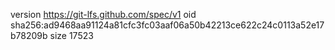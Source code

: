 version https://git-lfs.github.com/spec/v1
oid sha256:ad9468aa91124a81cfc3fc03aaf06a50b42213ce622c24c0113a52e17b78209b
size 17523
